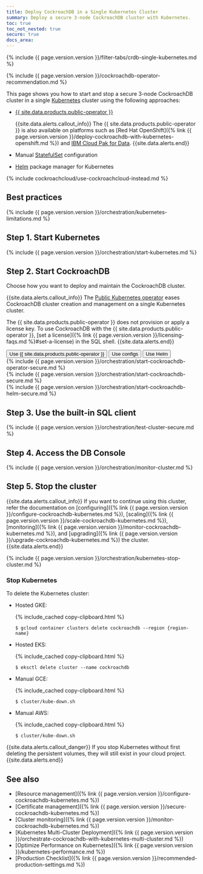 ```yaml
---
title: Deploy CockroachDB in a Single Kubernetes Cluster
summary: Deploy a secure 3-node CockroachDB cluster with Kubernetes.
toc: true
toc_not_nested: true
secure: true
docs_area:
---
```


{% include {{ page.version.version }}/filter-tabs/crdb-single-kubernetes.md %}

{% include {{ page.version.version }}/cockroachdb-operator-recommendation.md %}

This page shows you how to start and stop a secure 3-node CockroachDB cluster in a single [Kubernetes](http://kubernetes.io/) cluster using the following approaches:

- [{{ site.data.products.public-operator }}](https://github.com/cockroachdb/cockroach-operator)

    {{site.data.alerts.callout_info}}
    The {{ site.data.products.public-operator }} is also available on platforms such as [Red Hat OpenShift]({% link {{ page.version.version }}/deploy-cockroachdb-with-kubernetes-openshift.md %}) and [IBM Cloud Pak for Data](https://www.ibm.com/products/cloud-pak-for-data).
    {{site.data.alerts.end}}

- Manual [StatefulSet](http://kubernetes.io/docs/concepts/abstractions/controllers/statefulsets/) configuration

- [Helm](https://helm.sh/) package manager for Kubernetes

{% include cockroachcloud/use-cockroachcloud-instead.md %}

## Best practices

{% include {{ page.version.version }}/orchestration/kubernetes-limitations.md %}

## Step 1. Start Kubernetes

{% include {{ page.version.version }}/orchestration/start-kubernetes.md %}

## Step 2. Start CockroachDB

Choose how you want to deploy and maintain the CockroachDB cluster.

{{site.data.alerts.callout_info}}
The [Public Kubernetes operator](https://github.com/cockroachdb/cockroach-operator) eases CockroachDB cluster creation and management on a single Kubernetes cluster.

The {{ site.data.products.public-operator }} does not provision or apply a license key. To use CockroachDB with the {{ site.data.products.public-operator }}, [set a license]({% link {{ page.version.version }}/licensing-faqs.md %}#set-a-license) in the SQL shell.
{{site.data.alerts.end}}

<div class="filters filters-big clearfix">
    <button class="filter-button" data-scope="operator">Use {{ site.data.products.public-operator }}</button>
    <button class="filter-button" data-scope="manual">Use configs</button>
    <button class="filter-button" data-scope="helm">Use Helm</button>
</div>

<section class="filter-content" markdown="1" data-scope="operator">
{% include {{ page.version.version }}/orchestration/start-cockroachdb-operator-secure.md %}
</section>

<section class="filter-content" markdown="1" data-scope="manual">
{% include {{ page.version.version }}/orchestration/start-cockroachdb-secure.md %}
</section>

<section class="filter-content" markdown="1" data-scope="helm">
{% include {{ page.version.version }}/orchestration/start-cockroachdb-helm-secure.md %}
</section>

## Step 3. Use the built-in SQL client

{% include {{ page.version.version }}/orchestration/test-cluster-secure.md %}

## Step 4. Access the DB Console

{% include {{ page.version.version }}/orchestration/monitor-cluster.md %}

## Step 5. Stop the cluster

{{site.data.alerts.callout_info}}
If you want to continue using this cluster, refer the documentation on [configuring]({% link {{ page.version.version }}/configure-cockroachdb-kubernetes.md %}), [scaling]({% link {{ page.version.version }}/scale-cockroachdb-kubernetes.md %}), [monitoring]({% link {{ page.version.version }}/monitor-cockroachdb-kubernetes.md %}), and [upgrading]({% link {{ page.version.version }}/upgrade-cockroachdb-kubernetes.md %}) the cluster.
{{site.data.alerts.end}}

{% include {{ page.version.version }}/orchestration/kubernetes-stop-cluster.md %}

### Stop Kubernetes

To delete the Kubernetes cluster:

- Hosted GKE:

    {% include_cached copy-clipboard.html %}
    ~~~ shell
    $ gcloud container clusters delete cockroachdb --region {region-name}
    ~~~
- Hosted EKS:

    {% include_cached copy-clipboard.html %}
    ~~~ shell
    $ eksctl delete cluster --name cockroachdb
    ~~~
- Manual GCE:

    {% include_cached copy-clipboard.html %}
    ~~~ shell
    $ cluster/kube-down.sh
    ~~~
- Manual AWS:

    {% include_cached copy-clipboard.html %}
    ~~~ shell
    $ cluster/kube-down.sh
    ~~~

{{site.data.alerts.callout_danger}}
If you stop Kubernetes without first deleting the persistent volumes, they will still exist in your cloud project.
{{site.data.alerts.end}}

## See also

- [Resource management]({% link {{ page.version.version }}/configure-cockroachdb-kubernetes.md %})
- [Certificate management]({% link {{ page.version.version }}/secure-cockroachdb-kubernetes.md %})
- [Cluster monitoring]({% link {{ page.version.version }}/monitor-cockroachdb-kubernetes.md %})
- [Kubernetes Multi-Cluster Deployment]({% link {{ page.version.version }}/orchestrate-cockroachdb-with-kubernetes-multi-cluster.md %})
- [Optimize Performance on Kubernetes]({% link {{ page.version.version }}/kubernetes-performance.md %})
- [Production Checklist]({% link {{ page.version.version }}/recommended-production-settings.md %})
